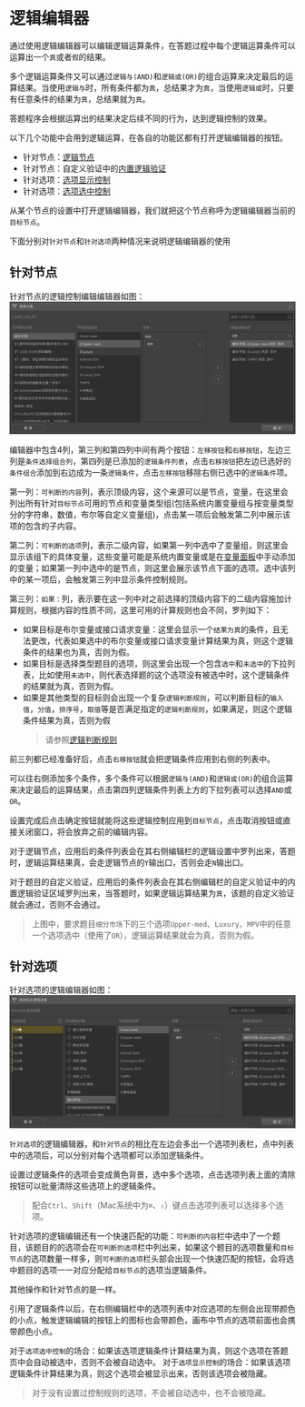 # 逻辑编辑器

通过使用逻辑编辑器可以编辑逻辑运算条件，在答题过程中每个逻辑运算条件可以运算出一个`真`或者`假`的结果。

多个逻辑运算条件又可以通过`逻辑与(AND)`和`逻辑或(OR)`的组合运算来决定最后的运算结果。当使用`逻辑与`时，所有条件都为`真`，总结果才为`真`，当使用`逻辑或`时，只要有任意条件的结果为`真`，总结果就为`真`。

答题程序会根据运算出的结果决定后续不同的行为，达到逻辑控制的效果。

以下几个功能中会用到逻辑运算，在各自的功能区都有打开逻辑编辑器的按钮。
+ 针对节点：[逻辑节点](../nodes/logic.md)
+ 针对节点：自定义验证中的[内置逻辑验证](../node-setting/custom-validation.md#内置逻辑验证)
+ 针对选项：[选项显示控制](./opt-display.md)
+ 针对选项：[选项选中控制](./opt-auto-select.md)

从某个节点的设置中打开逻辑编辑器，我们就把这个节点称呼为逻辑编辑器当前的`目标节点`。

下面分别对`针对节点`和`针对选项`两种情况来说明逻辑编辑器的使用

## 针对节点
针对节点的逻辑控制编辑编辑器如图：
<img src='./images/node-logic.png'>

编辑器中包含4列，第三列和第四列中间有两个按钮：`左移按钮`和`右移按钮`，左边三列是`条件选择组合列`，第四列是已添加的`逻辑条件列表`，点击`右移按钮`把左边已选好的`条件组合`添加到右边成为一条`逻辑条件`，点击`左移按钮`移除右侧已选中的`逻辑条件`项。

第一列：`可判断的内容`列，表示顶级内容，这个来源可以是节点，变量，在这里会列出所有针对`目标节点`可用的节点和变量类型组(包括系统内置变量组与按变量类型分的字符串，数值，布尔等自定义变量组)，点击某一项后会触发第二列中展示该项的包含的子内容。

第二列：`可判断的选项`列，表示二级内容，如果第一列中选中了变量组，则这里会显示该组下的具体变量，这些变量可能是系统内置变量或是在[变量面板](../layout/toolbar.md#自定义变量)中手动添加的变量；如果第一列中选中的是节点，则这里会展示该节点下面的选项。选中该列中的某一项后，会触发第三列中显示条件控制规则。

第三列：`如果：`列，表示要在这一列中对之前选择的顶级内容下的二级内容施加计算规则，根据内容的性质不同，这里可用的计算规则也会不同，罗列如下：
+ 如果目标是布尔变量或接口请求变量：这里会显示一个`结果为真`的条件，且无法更改，代表如果选中的布尔变量或接口请求变量计算结果为真，则这个逻辑条件的结果也为真，否则为假。
+ 如果目标是选择类型题目的选项，则这里会出现一个包含`选中`和`未选中`的下拉列表，比如使用`未选中`，则代表选择题的这个选项没有被选中时，这个逻辑条件的结果就为真，否则为假。
+ 如果是其他类型的目标则会出现一个复杂`逻辑判断规则`，可以判断目标的`输入值`，`分值`，`排序号`，`取值`等是否满足指定的`逻辑判断规则`，如果满足，则这个逻辑条件结果为真，否则为假
  > 请参照[逻辑判断规则](./opr-rule.md)


前三列都已经准备好后，点击`右移按钮`就会把逻辑条件应用到右侧的列表中。

可以往右侧添加多个条件，多个条件可以根据`逻辑与(AND)`和`逻辑或(OR)`的组合运算来决定最后的运算结果，点击第四列逻辑条件列表上方的下拉列表可以选择`AND`或`OR`。

设置完成后点击确定按钮就能将这些逻辑控制应用到`目标节点`，点击取消按钮或直接关闭窗口，将会放弃之前的编辑内容。

对于逻辑节点，应用后的条件列表会在其右侧编辑栏的逻辑设置中罗列出来，答题时，逻辑运算结果真，会走逻辑节点的`Y`输出口，否则会走`N`输出口。

对于题目的自定义验证，应用后的条件列表会在其右侧编辑栏的自定义验证中的内置逻辑验证区域罗列出来，当答题时，如果逻辑运算结果为`真`，该题的自定义验证就会通过，否则不会通过。

> 上图中，要求题目`细分市场`下的三个选项`Upper-med`、`Luxury`、`MPV`中的任意一个选项选中（使用了`OR`），逻辑运算结果就会为真，否则为假。

## 针对选项
针对选项的逻辑编辑器如图：
<img src='./images/option-logic.png'>

`针对选项`的逻辑编辑器，和`针对节点`的相比在左边会多出一个选项列表栏，点中列表中的选项后，可以分别对每个选项都可以添加逻辑条件。

设置过逻辑条件的选项会变成黄色背景，选中多个选项，点击选项列表上面的清除按钮可以批量清除这些选项上的逻辑条件。

> 配合`Ctrl`、`Shift`（Mac系统中为`⌘`、`⇧`）键点击选项列表可以选择多个选项。

针对选项的逻辑编辑还有一个快速匹配的功能：`可判断的内容`栏中选中了一个题目，该题目的的选项会在`可判断的选项`栏中列出来，如果这个题目的选项数量和`目标节点`的选项数量一样多，则`可判断的选项`栏头部会出现一个快速匹配的按钮，会将选中题目的选项一一对应分配给`目标节点`的选项当逻辑条件。

其他操作和针对节点的是一样。

引用了逻辑条件以后，在右侧编辑栏中的选项列表中对应选项的左侧会出现带颜色的小点，触发逻辑编辑的按钮上的图标也会带颜色，画布中节点的选项前面也会携带颜色小点。

对于`选项选中控制`的场合：如果该选项逻辑条件计算结果为真，则这个选项在答题页中会自动被选中，否则不会被自动选中。
对于`选项显示控制`的场合：如果该选项逻辑条件计算结果为真，则这个选项会被显示出来，否则该选项会被隐藏。

> 对于没有设置过控制规则的选项，不会被自动选中，也不会被隐藏。